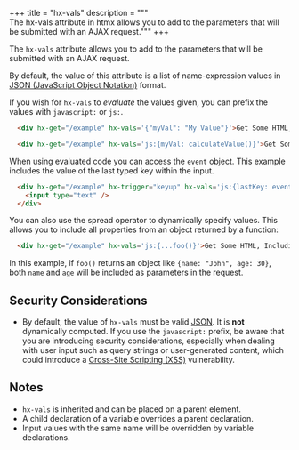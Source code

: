 +++
title = "hx-vals"
description = """\
  The hx-vals attribute in htmx allows you to add to the parameters that will be submitted with an AJAX request."""
+++

The `hx-vals` attribute allows you to add to the parameters that will be submitted with an AJAX request.

By default, the value of this attribute is a list of name-expression values in [JSON (JavaScript Object Notation)](https://www.json.org/json-en.html)
format.

If you wish for `hx-vals` to *evaluate* the values given, you can prefix the values with `javascript:` or `js:`.

```html
  <div hx-get="/example" hx-vals='{"myVal": "My Value"}'>Get Some HTML, Including A Value in the Request</div>

  <div hx-get="/example" hx-vals='js:{myVal: calculateValue()}'>Get Some HTML, Including a Dynamic Value from Javascript in the Request</div>
```

When using evaluated code you can access the `event` object. This example includes the value of the last typed key within the input.

```html
  <div hx-get="/example" hx-trigger="keyup" hx-vals='js:{lastKey: event.key}'>
    <input type="text" />
  </div>
```

You can also use the spread operator to dynamically specify values. This allows you to include all properties from an object returned by a function:

```html
  <div hx-get="/example" hx-vals='js:{...foo()}'>Get Some HTML, Including All Values from foo() in the Request</div>
```

In this example, if `foo()` returns an object like `{name: "John", age: 30}`, both `name` and `age` will be included as parameters in the request.

## Security Considerations

* By default, the value of `hx-vals` must be valid [JSON](https://developer.mozilla.org/en-US/docs/Glossary/JSON).
  It is **not** dynamically computed.  If you use the `javascript:` prefix, be aware that you are introducing
  security considerations, especially when dealing with user input such as query strings or user-generated content,
  which could introduce a [Cross-Site Scripting (XSS)](https://owasp.org/www-community/attacks/xss/) vulnerability.

## Notes

* `hx-vals` is inherited and can be placed on a parent element.
* A child declaration of a variable overrides a parent declaration.
* Input values with the same name will be overridden by variable declarations.
